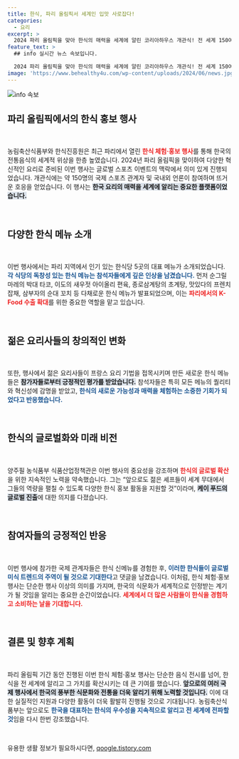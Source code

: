 ```yaml
---
title: 한식, 파리 올림픽서 세계인 입맛 사로잡다!
categories:
  - 요리
excerpt: >
  2024 파리 올림픽을 맞아 한식의 매력을 세계에 알린 코리아하우스 개관식! 전 세계 150여 명이 즐긴 다채로운 한식과 혁신적인 신메뉴를 소개하며, 한식의 글로벌 위상을 높인 이번 행사에 뜨거운 반응이 쏟아졌다.
feature_text: >
  ## info 실시간 뉴스 속보입니다.

  2024 파리 올림픽을 맞아 한식의 매력을 세계에 알린 코리아하우스 개관식! 전 세계 150여 명이 즐긴 다채로운 한식과 혁신적인 신메뉴를 소개하며, 한식의 글로벌 위상을 높인 이번 행사에 뜨거운 반응이 쏟아졌다.
image: 'https://www.behealthy4u.com/wp-content/uploads/2024/06/news.jpg'
---
```


<p><img src="https://www.behealthy4u.com/wp-content/uploads/2024/06/news.jpg" alt="info 속보" /></p>

<h2 data-ke-size="size26">파리 올림픽에서의 한식 홍보 행사</h2>

<p data-ke-size="size16">&nbsp;</p>

<p>농림축산식품부와 한식진흥원은 최근 파리에서 열린 <b><span style="color: #ee2323;">한식 체험·홍보 행사</span></b>를 통해 한국의 전통음식의 세계적 위상을 한층 높였습니다. 2024년 파리 올림픽을 맞이하여 다양한 혁신적인 요리로 준비된 이번 행사는 글로벌 스포츠 이벤트의 맥락에서 의미 있게 진행되었습니다. 개관식에는 약 150명의 국제 스포츠 관계자 및 국내외 언론이 참여하며 뜨거운 호응을 얻었습니다. 이 행사는 <b><span style="background-color: #21538527;">한국 요리의 매력을 세계에 알리는 중요한 플랫폼이었습니다.</span></b> </p>

<p data-ke-size="size16">&nbsp;</p>

<h2 data-ke-size="size26">다양한 한식 메뉴 소개</h2>

<p data-ke-size="size16">&nbsp;</p>

<p>이번 행사에서는 파리 지역에서 인기 있는 한식당 5곳의 대표 메뉴가 소개되었습니다. <b><span style="color: #1a5490;">각 식당의 독창성 있는 한식 메뉴는 참석자들에게 깊은 인상을 남겼습니다.</span></b> 먼저 순그릴마레의 박대 타코, 이도의 새우젓 아이올리 편육, 종로삼계탕의 초계탕, 맛있다의 프렌치 잡채, 삼부자의 순대 꼬치 등 다채로운 한식 메뉴가 발표되었으며, 이는 <b><span style="color: #ee2323;">파리에서의 K-Food 수출 확대</span></b>를 위한 중요한 역할을 맡고 있습니다. </p>

<p data-ke-size="size16">&nbsp;</p>

<h2 data-ke-size="size26">젊은 요리사들의 창의적인 변화</h2>

<p data-ke-size="size16">&nbsp;</p>

<p>또한, 행사에서 젊은 요리사들이 프랑스 요리 기법을 접목시키며 만든 새로운 한식 메뉴들은 <b><span style="background-color: #21538527;">참가자들로부터 긍정적인 평가를 받았습니다.</span></b> 참석자들은 특히 모든 메뉴의 퀄리티와 혁신성에 감명을 받았고, <b><span style="color: #1a5490;">한식의 새로운 가능성과 매력을 체험하는 소중한 기회가 되었다고 반응했습니다.</span></b> </p>

<p data-ke-size="size16">&nbsp;</p>

<h2 data-ke-size="size26">한식의 글로벌화와 미래 비전</h2>

<p data-ke-size="size16">&nbsp;</p>

<p>양주필 농식품부 식품산업정책관은 이번 행사의 중요성을 강조하며 <b><span style="color: #ee2323;">한식의 글로벌 확산</span></b>을 위한 지속적인 노력을 약속했습니다. 그는 “앞으로도 젊은 셰프들이 세계 무대에서 그들의 역량을 펼칠 수 있도록 다양한 한식 홍보 활동을 지원할 것”이라며, <b><span style="background-color: #21538527;">케이 푸드의 글로벌 진출</span></b>에 대한 의지를 다졌습니다. </p>

<p data-ke-size="size16">&nbsp;</p>

<h2 data-ke-size="size26">참여자들의 긍정적인 반응</h2>

<p data-ke-size="size16">&nbsp;</p>

<p>이번 행사에 참가한 국제 관계자들은 한식 신메뉴를 경험한 후, <b><span style="color: #1a5490;">이러한 한식들이 글로벌 미식 트렌드의 주역이 될 것으로 기대한다</span></b>고 댓글을 남겼습니다. 이처럼, 한식 체험·홍보 행사는 단순한 행사 이상의 의미를 가지며, 한국의 식문화가 세계적으로 인정받는 계기가 될 것임을 알리는 중요한 순간이었습니다. <b><span style="color: #ee2323;">세계에서 더 많은 사람들이 한식을 경험하고 소비하는 날을 기대합니다.</span></b></p>

<p data-ke-size="size16">&nbsp;</p> 

<h2 data-ke-size="size26">결론 및 향후 계획</h2>

<p data-ke-size="size16">&nbsp;</p>

<p>파리 올림픽 기간 동안 진행된 이번 한식 체험·홍보 행사는 단순한 음식 전시를 넘어, 한식을 전 세계에 알리고 그 가치를 확산시키는 데 큰 기여를 했습니다. <b><span style="background-color: #21538527;">앞으로의 여러 국제 행사에서 한국의 풍부한 식문화와 전통을 더욱 알리기 위해 노력할 것입니다.</span></b> 이에 대한 실질적인 지원과 다양한 활동이 더욱 활발히 진행될 것으로 기대됩니다. 농림축산식품부는 앞으로도 <b><span style="color: #1a5490;">한국을 대표하는 한식의 우수성을 지속적으로 알리고 전 세계에 전파할 것</span></b>임을 다시 한번 강조했습니다. </p>

<p data-ke-size="size16">&nbsp;</p>
유용한 생활 정보가 필요하시다면, <a href="https://qoogle.tistory.com" rel="dofollow">qoogle.tistory.com</a>


